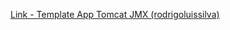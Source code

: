[Link - Template App Tomcat JMX (rodrigoluissilva)](https://github.com/rodrigoluissilva/Zabbix-JMX-Tomcat-Extended-Template)
